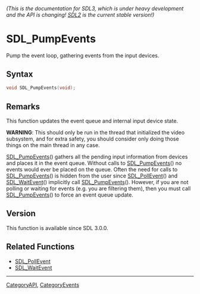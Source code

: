 ###### (This is the documentation for SDL3, which is under heavy development and the API is changing! [SDL2](https://wiki.libsdl.org/SDL2/) is the current stable version!)
# SDL_PumpEvents

Pump the event loop, gathering events from the input devices.

## Syntax

```c
void SDL_PumpEvents(void);

```

## Remarks

This function updates the event queue and internal input device state.

**WARNING**: This should only be run in the thread that initialized the
video subsystem, and for extra safety, you should consider only doing those
things on the main thread in any case.

[SDL_PumpEvents](SDL_PumpEvents)() gathers all the pending input
information from devices and places it in the event queue. Without calls to
[SDL_PumpEvents](SDL_PumpEvents)() no events would ever be placed on the
queue. Often the need for calls to [SDL_PumpEvents](SDL_PumpEvents)() is
hidden from the user since [SDL_PollEvent](SDL_PollEvent)() and
[SDL_WaitEvent](SDL_WaitEvent)() implicitly call
[SDL_PumpEvents](SDL_PumpEvents)(). However, if you are not polling or
waiting for events (e.g. you are filtering them), then you must call
[SDL_PumpEvents](SDL_PumpEvents)() to force an event queue update.

## Version

This function is available since SDL 3.0.0.

## Related Functions

* [SDL_PollEvent](SDL_PollEvent)
* [SDL_WaitEvent](SDL_WaitEvent)

----
[CategoryAPI](CategoryAPI), [CategoryEvents](CategoryEvents)


